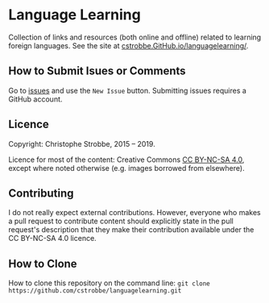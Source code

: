 # Language Learning

Collection of links and resources (both online and offline) related to learning foreign languages. 
See the site at 
[cstrobbe.GitHub.io/languagelearning/](http://cstrobbe.github.io/languagelearning/).

## How to Submit Isues or Comments

Go to [issues](https://github.com/cstrobbe/AccessibilityResources/issues) 
and use the `New Issue` button.
Submitting issues requires a GitHub account.

## Licence 

Copyright: Christophe Strobbe, 2015 – 2019.

Licence for most of the content: Creative Commons [CC BY-NC-SA 4.0](Licence_CC-BY-NC-SA-4.0.html),
except where noted otherwise (e.g. images borrowed from elsewhere).

## Contributing

I do not really expect external contributions. 
However, everyone who makes a pull request to contribute content should explicitly state 
in the pull request's description that they make their contribution available under the CC BY-NC-SA 4.0 licence.

## How to Clone

How to clone this repository on the command line:
    `git clone https://github.com/cstrobbe/languagelearning.git`
